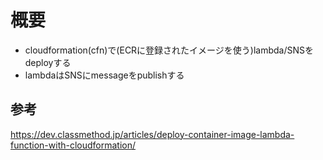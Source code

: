 # 概要
* cloudformation(cfn)で(ECRに登録されたイメージを使う)lambda/SNSをdeployする
* lambdaはSNSにmessageをpublishする

## 参考
https://dev.classmethod.jp/articles/deploy-container-image-lambda-function-with-cloudformation/